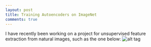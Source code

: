 ```yaml
---
layout: post
title: Training Autoencoders on ImageNet
comments: true
---
```


I have recently been working on a project for unsupervised feature extraction from natural images, such as the one below:
![alt tag](https://github.com/siavashk/siavashk.github.io/tree/master/assets/heidelberg.jpg)
